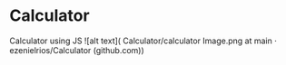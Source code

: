 # Calculator
Calculator using JS
![alt text]( Calculator/calculator Image.png at main · ezenielrios/Calculator (github.com))
